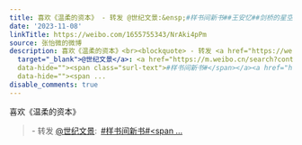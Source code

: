 ```yaml
---
title: 喜欢《温柔的资本》 - 转发 @世纪文景:&ensp;#样书间新书##王安忆##剑桥的星空# 本书收入著名作家王安忆的四篇长文，包括《剑桥的星空》《命运与无命运》《温柔...
date: '2023-11-08'
linkTitle: https://weibo.com/1655755343/NrAki4pPm
source: 张怡微的微博
description: 喜欢《温柔的资本》<br><blockquote> - 转发 <a href="https://weibo.com/1220739994"
  target="_blank">@世纪文景</a>: <a href="https://m.weibo.cn/search?containerid=231522type%3D1%26t%3D10%26q%3D%23%E6%A0%B7%E4%B9%A6%E9%97%B4%E6%96%B0%E4%B9%A6%23&amp;extparam=%23%E6%A0%B7%E4%B9%A6%E9%97%B4%E6%96%B0%E4%B9%A6%23"
  data-hide=""><span class="surl-text">#样书间新书#</span></a><a href="https://m.weibo.cn/search?containerid=231522type%3D1%26t%3D10%26q%3D%23%E7%8E%8B%E5%AE%89%E5%BF%86%23&amp;isnewpage=1"
  data-hide=""><span ...
disable_comments: true
---
```

喜欢《温柔的资本》<br><blockquote> - 转发 <a href="https://weibo.com/1220739994" target="_blank">@世纪文景</a>: <a href="https://m.weibo.cn/search?containerid=231522type%3D1%26t%3D10%26q%3D%23%E6%A0%B7%E4%B9%A6%E9%97%B4%E6%96%B0%E4%B9%A6%23&amp;extparam=%23%E6%A0%B7%E4%B9%A6%E9%97%B4%E6%96%B0%E4%B9%A6%23" data-hide=""><span class="surl-text">#样书间新书#</span></a><a href="https://m.weibo.cn/search?containerid=231522type%3D1%26t%3D10%26q%3D%23%E7%8E%8B%E5%AE%89%E5%BF%86%23&amp;isnewpage=1" data-hide=""><span ...